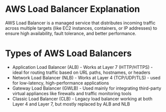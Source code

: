# AWS Load Balancer Explanation
AWS Load Balancer is a managed service that distributes incoming traffic across multiple targets (like EC2 instances, containers, or IP addresses) to ensure high availability, fault tolerance, and better performance.

# Types of AWS Load Balancers
- Application Load Balancer (ALB) - Works at Layer 7 (HTTP/HTTPS) - ideal for routing traffic based on URL paths, hostnames, or headers
- Network Load Balancer (NLB) - Works at Layer 4 (TCP/UDP/TLS) - used for low-latency, high-performance applications
- Gateway Load Balancer (GWLB) - Used mainly for integrating third-party virtual appliances like firewalls and traffic monitoring tools
- Classic Load Balancer (CLB) - Legacy load balancer working at both Layer 4 and Layer 7, but mostly replaced by ALB and NLB
